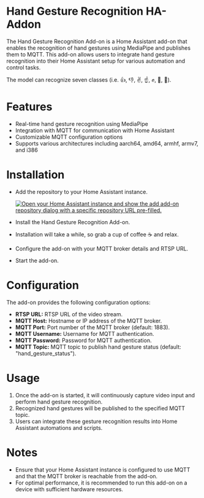 # Hand Gesture Recognition HA-Addon

The Hand Gesture Recognition Add-on is a Home Assistant add-on that enables the recognition of hand gestures using MediaPipe and publishes them to MQTT. This add-on allows users to integrate hand gesture recognition into their Home Assistant setup for various automation and control tasks.

The model can recognize seven classes (i.e. 👍, 👎, ✌️, ☝️, ✊, 👋, 🤟).

# Features

- Real-time hand gesture recognition using MediaPipe
- Integration with MQTT for communication with Home Assistant
- Customizable MQTT configuration options
- Supports various architectures including aarch64, amd64, armhf, armv7, and i386

# Installation

- Add the repository to your Home Assistant instance.
   
  [![Open your Home Assistant instance and show the add add-on repository dialog with a specific repository URL pre-filled.](https://my.home-assistant.io/badges/supervisor_add_addon_repository.svg)](https://my.home-assistant.io/redirect/supervisor_add_addon_repository/?repository_url=https://github.com/potrgani/hand-gesture-recognition-ha-addon)
  
- Install the Hand Gesture Recognition Add-on.
- Installation will take a while, so grab a cup of coffee ☕️ and relax.
- Configure the add-on with your MQTT broker details and RTSP URL.
- Start the add-on.

# Configuration

The add-on provides the following configuration options:

- **RTSP URL:** RTSP URL of the video stream.
- **MQTT Host:** Hostname or IP address of the MQTT broker.
- **MQTT Port:** Port number of the MQTT broker (default: 1883).
- **MQTT Username:** Username for MQTT authentication.
- **MQTT Password:** Password for MQTT authentication.
- **MQTT Topic:** MQTT topic to publish hand gesture status (default: "hand_gesture_status").

# Usage

1. Once the add-on is started, it will continuously capture video input and perform hand gesture recognition.
2. Recognized hand gestures will be published to the specified MQTT topic.
3. Users can integrate these gesture recognition results into Home Assistant automations and scripts.

# Notes

- Ensure that your Home Assistant instance is configured to use MQTT and that the MQTT broker is reachable from the add-on.
- For optimal performance, it is recommended to run this add-on on a device with sufficient hardware resources.


